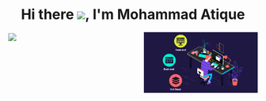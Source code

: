 <h1 align="center">Hi there <img src="https://raw.githubusercontent.com/MartinHeinz/MartinHeinz/master/wave.gif" width="30px">, I'm Mohammad Atique</h1>


<img align='right' src="./coding.gif" width="230">

<a align="center" href="https://github.com/durgeshrai633/readme-typing-svg"><img align="center"
        src="https://readme-typing-svg.herokuapp.com?lines=Full+Stack+Web+Developer;&center=true&width=400&height=50"></a>